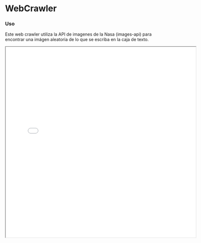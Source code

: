 # WebCrawler
### Uso
Este web crawler utiliza la API de imagenes de la Nasa (images-api) para encontrar una imágen aleatoria de lo que se escriba en la caja de texto.

<iframe id=craawler style=width:625px;height:625px src=/vc/sketches/nasa.html>
</iframe>

<code>
</code>
